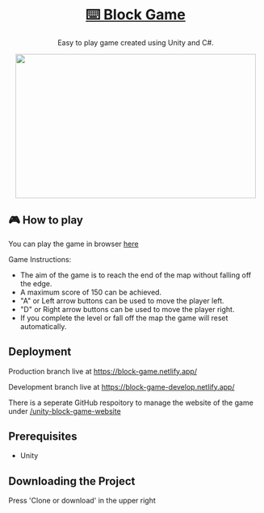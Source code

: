 <h1 align="center"><a href="https://block-game.netlify.app/">⌨️ Block Game</a></h1>

<p align="center">Easy to play game created using Unity and C#.
</p>

<p align="center">
  <img src="https://user-images.githubusercontent.com/54678624/75148603-efe69b80-56f7-11ea-9def-c8580a767728.png" width="476" height="286"/>
</p>

## 🎮 How to play
You can play the game in browser [here](https://block-game.netlify.app/)

Game Instructions:
- The aim of the game is to reach the end of the map without falling off the edge. 
- A maximum score of 150 can be achieved. 
- "A" or Left arrow buttons can be used to move the player left. 
- "D" or Right arrow buttons can be used to move the player right. 
- If you complete the level or fall off the map the game will reset automatically.


## Deployment
Production branch live at https://block-game.netlify.app/

Development branch live at https://block-game-develop.netlify.app/

There is a seperate GitHub respoitory to manage the website of the game under [/unity-block-game-website](https://github.com/conranpearce/unity-block-game-website)

## Prerequisites
- Unity

## Downloading the Project
Press 'Clone or download' in the upper right

